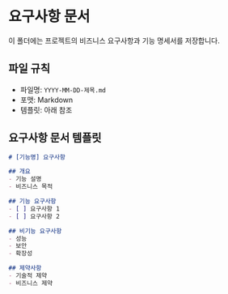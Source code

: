 # 요구사항 문서

이 폴더에는 프로젝트의 비즈니스 요구사항과 기능 명세서를 저장합니다.

## 파일 규칙

- 파일명: `YYYY-MM-DD-제목.md`
- 포맷: Markdown
- 템플릿: 아래 참조

## 요구사항 문서 템플릿

```markdown
# [기능명] 요구사항

## 개요
- 기능 설명
- 비즈니스 목적

## 기능 요구사항
- [ ] 요구사항 1
- [ ] 요구사항 2

## 비기능 요구사항
- 성능
- 보안
- 확장성

## 제약사항
- 기술적 제약
- 비즈니스 제약
```
